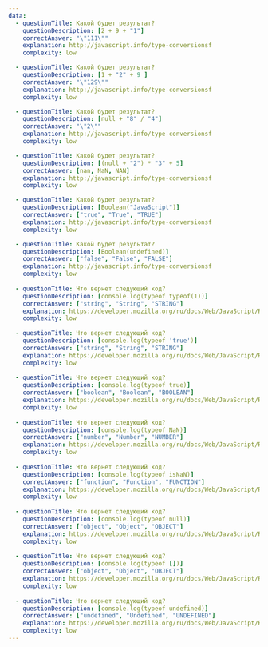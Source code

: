 ```yaml
---
data: 
  - questionTitle: Какой будет результат?
    questionDescription: [2 + 9 + "1"]
    correctAnswer: "\"111\""
    explanation: http://javascript.info/type-conversionsf
    complexity: low 

  - questionTitle: Какой будет результат?
    questionDescription: [1 + "2" + 9 ]
    correctAnswer: "\"129\""
    explanation: http://javascript.info/type-conversionsf
    complexity: low

  - questionTitle: Какой будет результат?
    questionDescription: [null + "8" / "4"]
    correctAnswer: "\"2\""
    explanation: http://javascript.info/type-conversionsf
    complexity: low

  - questionTitle: Какой будет результат?
    questionDescription: [(null + "2") * "3" + 5]
    correctAnswer: [nan, NaN, NAN]
    explanation: http://javascript.info/type-conversionsf
    complexity: low

  - questionTitle: Какой будет результат?
    questionDescription: [Boolean("JavaScript")]
    correctAnswer: ["true", "True", "TRUE"]
    explanation: http://javascript.info/type-conversionsf
    complexity: low

  - questionTitle: Какой будет результат?
    questionDescription: [Boolean(undefined)]
    correctAnswer: ["false", "False", "FALSE"]
    explanation: http://javascript.info/type-conversionsf
    complexity: low
    
  - questionTitle: Что вернет следующий код?
    questionDescription: [console.log(typeof typeof(1))]
    correctAnswer: ["string", "String", "STRING"]
    explanation: https://developer.mozilla.org/ru/docs/Web/JavaScript/Reference/Operators/typeof
    complexity: low
    
  - questionTitle: Что вернет следующий код?
    questionDescription: [console.log(typeof 'true')]
    correctAnswer: ["string", "String", "STRING"]
    explanation: https://developer.mozilla.org/ru/docs/Web/JavaScript/Reference/Operators/typeof
    complexity: low
    
  - questionTitle: Что вернет следующий код?
    questionDescription: [console.log(typeof true)]
    correctAnswer: ["boolean", "Boolean", "BOOLEAN"]
    explanation: https://developer.mozilla.org/ru/docs/Web/JavaScript/Reference/Operators/typeof
    complexity: low
    
  - questionTitle: Что вернет следующий код?
    questionDescription: [console.log(typeof NaN)]
    correctAnswer: ["number", "Number", "NUMBER"]
    explanation: https://developer.mozilla.org/ru/docs/Web/JavaScript/Reference/Operators/typeof
    complexity: low
    
  - questionTitle: Что вернет следующий код?
    questionDescription: [console.log(typeof isNaN)]
    correctAnswer: ["function", "Function", "FUNCTION"]
    explanation: https://developer.mozilla.org/ru/docs/Web/JavaScript/Reference/Operators/typeof
    complexity: low
    
  - questionTitle: Что вернет следующий код?
    questionDescription: [console.log(typeof null)]
    correctAnswer: ["object", "Object", "OBJECT"]
    explanation: https://developer.mozilla.org/ru/docs/Web/JavaScript/Reference/Operators/typeof
    complexity: low
    
  - questionTitle: Что вернет следующий код?
    questionDescription: [console.log(typeof [])]
    correctAnswer: ["object", "Object", "OBJECT"]
    explanation: https://developer.mozilla.org/ru/docs/Web/JavaScript/Reference/Operators/typeof
    complexity: low
    
  - questionTitle: Что вернет следующий код?
    questionDescription: [console.log(typeof undefined)]
    correctAnswer: ["undefined", "Undefined", "UNDEFINED"]
    explanation: https://developer.mozilla.org/ru/docs/Web/JavaScript/Reference/Operators/typeof
    complexity: low  
---
```


